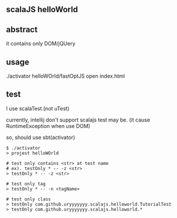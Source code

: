 ## scalaJS helloWorld

## abstract

it contains only DOM/jQUery

## usage

./activator helloWOrld/fastOptJS
open index.html

## test

I use scalaTest.(not uTest)

currently, intellij don't support scalajs test may be.
(it cause RuntimeException when use DOM)

so, should use sbt(activator)

```
$ ./activator
> projest helloWOrld

# test only contains <str> at test name
# ex). testOnly * -- -z <str>
> testOnly * -- -z <str>

# test only tag
> testOnly * -- -n <tagName>

# test only class
> testOnly com.github.uryyyyyyy.scalajs.helloworld.TutorialTest
> testOnly com.github.uryyyyyyy.scalajs.helloworld.*
```